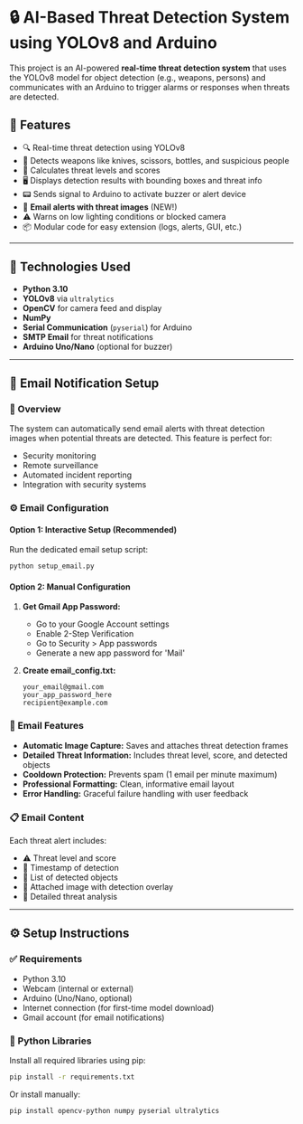 # 🔒 AI-Based Threat Detection System using YOLOv8 and Arduino

This project is an AI-powered **real-time threat detection system** that uses the YOLOv8 model for object detection (e.g., weapons, persons) and communicates with an Arduino to trigger alarms or responses when threats are detected.

## 📌 Features

- 🔍 Real-time threat detection using YOLOv8
- 🚨 Detects weapons like knives, scissors, bottles, and suspicious people
- 🎯 Calculates threat levels and scores
- 🖥️ Displays detection results with bounding boxes and threat info
- 📟 Sends signal to Arduino to activate buzzer or alert device
- 📧 **Email alerts with threat images** (NEW!)
- ⚠️ Warns on low lighting conditions or blocked camera
- 📦 Modular code for easy extension (logs, alerts, GUI, etc.)

---

## 🧠 Technologies Used

- **Python 3.10**
- **YOLOv8** via `ultralytics`
- **OpenCV** for camera feed and display
- **NumPy**
- **Serial Communication** (`pyserial`) for Arduino
- **SMTP Email** for threat notifications
- **Arduino Uno/Nano** (optional for buzzer)

---

## 📧 Email Notification Setup

### 🎯 Overview
The system can automatically send email alerts with threat detection images when potential threats are detected. This feature is perfect for:
- Security monitoring
- Remote surveillance
- Automated incident reporting
- Integration with security systems

### ⚙️ Email Configuration

#### Option 1: Interactive Setup (Recommended)
Run the dedicated email setup script:
```bash
python setup_email.py
```

#### Option 2: Manual Configuration
1. **Get Gmail App Password:**
   - Go to your Google Account settings
   - Enable 2-Step Verification
   - Go to Security > App passwords
   - Generate a new app password for 'Mail'

2. **Create email_config.txt:**
   ```
   your_email@gmail.com
   your_app_password_here
   recipient@example.com
   ```

### 🔧 Email Features
- **Automatic Image Capture:** Saves and attaches threat detection frames
- **Detailed Threat Information:** Includes threat level, score, and detected objects
- **Cooldown Protection:** Prevents spam (1 email per minute maximum)
- **Professional Formatting:** Clean, informative email layout
- **Error Handling:** Graceful failure handling with user feedback

### 📋 Email Content
Each threat alert includes:
- ⚠️ Threat level and score
- 📅 Timestamp of detection
- 🎯 List of detected objects
- 📸 Attached image with detection overlay
- 📝 Detailed threat analysis

---

## ⚙️ Setup Instructions

### ✅ Requirements

- Python 3.10
- Webcam (internal or external)
- Arduino (Uno/Nano, optional)
- Internet connection (for first-time model download)
- Gmail account (for email notifications)

### 🐍 Python Libraries

Install all required libraries using pip:

```bash
pip install -r requirements.txt
```

Or install manually:
```bash
pip install opencv-python numpy pyserial ultralytics
```

